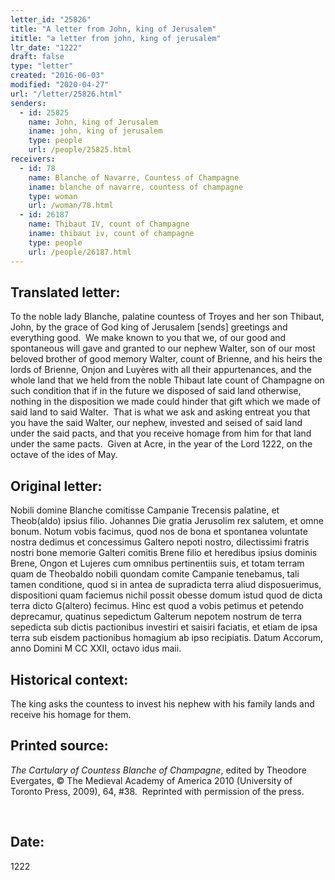 ```yaml
---
letter_id: "25826"
title: "A letter from John, king of Jerusalem"
ititle: "a letter from john, king of jerusalem"
ltr_date: "1222"
draft: false
type: "letter"
created: "2016-06-03"
modified: "2020-04-27"
url: "/letter/25826.html"
senders:
  - id: 25825
    name: John, king of Jerusalem
    iname: john, king of jerusalem
    type: people
    url: /people/25825.html
receivers:
  - id: 78
    name: Blanche of Navarre, Countess of Champagne
    iname: blanche of navarre, countess of champagne
    type: woman
    url: /woman/78.html
  - id: 26187
    name: Thibaut IV, count of Champagne
    iname: thibaut iv, count of champagne
    type: people
    url: /people/26187.html
---
```

<h2> Translated letter:</h2><p>To the noble lady Blanche, palatine countess of Troyes and her son Thibaut, John, by the grace of God king of Jerusalem [sends] greetings and everything good.&nbsp; We make known to you that we, of our good and spontaneous will gave and granted to our nephew Walter, son of our most beloved brother of good memory Walter, count of Brienne, and his heirs the lords of Brienne, Onjon and Luyères with all their appurtenances, and the whole land that we held from the noble Thibaut late count of Champagne on such condition that if in the future we disposed of said land otherwise, nothing in the disposition we made could hinder that gift which we made of said land to said Walter.&nbsp; That is what we ask and asking entreat you that you have the said Walter, our nephew, invested and seised of said land under the said pacts, and that you receive homage from him for that land under the same pacts.&nbsp; Given at Acre, in the year of the Lord 1222, on the octave of the ides of May.</p><h2 class="mt-4"> Original letter:</h2><p>Nobili domine Blanche comitisse Campanie Trecensis palatine, et Theob(aldo) ipsius filio. Johannes Die gratia Jerusolim rex salutem, et omne bonum. Notum vobis facimus, quod nos de bona et spontanea voluntate nostra dedimus et concessimus Galtero nepoti nostro, dilectissimi fratris nostri bone memorie Galteri comitis Brene filio et heredibus ipsius dominis Brene, Ongon et Lujeres cum omnibus pertinentiis suis, et totam terram quam de Theobaldo nobili quondam comite Campanie tenebamus, tali tamen conditione, quod si in antea de supradicta terra aliud disposuerimus, dispositioni quam faciemus nichil possit obesse domum istud quod de dicta terra dicto G(altero) fecimus. Hinc est quod a vobis petimus et petendo deprecamur, quatinus sepedictum Galterum nepotem nostrum de terra sepedicta sub dictis pactionibus investiri et saisiri faciatis, et etiam de ipsa terra sub eisdem pactionibus homagium ab ipso recipiatis. Datum Accorum, anno Domini M CC XXII, octavo idus maii.</p><h2 class="mt-4"> Historical context:</h2><p>The king asks the countess to invest his nephew with his family lands and receive his homage for them.</p><h2 class="mt-4"> Printed source:</h2><p><i>The Cartulary of Countess Blanche of Champagne</i>, edited by Theodore Evergates, © The Medieval Academy of America 2010 (University of Toronto Press, 2009), 64, #38.&nbsp; Reprinted with permission of the press.</p><p>&nbsp;</p><h2 class="mt-4"> Date:</h2>1222